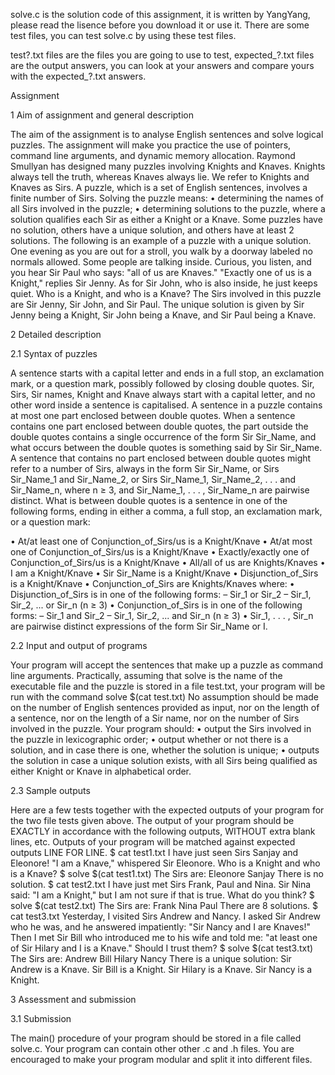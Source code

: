 solve.c is the solution code of this assignment, it is written by YangYang, please read the lisence before you download it or use it. There are some test files, you can test solve.c by using these test files.

test?.txt files are the files you are going to use to test,
expected_?.txt files are the output answers, you can look at your answers and compare yours with the expected_?.txt answers. 


Assignment

1 Aim of assignment and general description

The aim of the assignment is to analyse English sentences and solve logical puzzles. The assignment will make you practice the use of pointers, command line arguments, and dynamic memory allocation.
Raymond Smullyan has designed many puzzles involving Knights and Knaves. Knights always tell the truth, whereas Knaves always lie. We refer to Knights and Knaves as Sirs. A puzzle, which is a set of English sentences, involves a finite number of Sirs. Solving the puzzle means:
• determining the names of all Sirs involved in the puzzle;
• determining solutions to the puzzle, where a solution qualifies each Sir as either a Knight or a
Knave.
Some puzzles have no solution, others have a unique solution, and others have at least 2 solutions. The following is an example of a puzzle with a unique solution.
     One evening as you are out for a stroll, you walk by a doorway labeled no normals
     allowed.  Some people are talking inside.  Curious, you listen, and you hear
     Sir Paul who says:  "all of us are Knaves." "Exactly one of us is a Knight,"
     replies Sir Jenny.  As for Sir John, who is also inside, he just keeps quiet.
     Who is a Knight, and who is a Knave?
The Sirs involved in this puzzle are Sir Jenny, Sir John, and Sir Paul. The unique solution is given by Sir Jenny being a Knight, Sir John being a Knave, and Sir Paul being a Knave.

2 Detailed description 

2.1 Syntax of puzzles

A sentence starts with a capital letter and ends in a full stop, an exclamation mark, or a question mark, possibly followed by closing double quotes. Sir, Sirs, Sir names, Knight and Knave always start with a capital letter, and no other word inside a sentence is capitalised. A sentence in a puzzle contains at most one part enclosed between double quotes. When a sentence contains one part enclosed between double quotes, the part outside the double quotes contains a single occurrence of the form Sir Sir_Name, and what occurs between the double quotes is something said by Sir Sir_Name. A sentence that contains no part enclosed between double quotes might refer to a number of Sirs, always in the form Sir Sir_Name, or Sirs Sir_Name_1 and Sir_Name_2, or Sirs Sir_Name_1, Sir_Name_2, . . . and Sir_Name_n, where n ≥ 3, and Sir_Name_1, . . . , Sir_Name_n are pairwise distinct.
What is between double quotes is a sentence in one of the following forms, ending in either a comma, a full stop, an exclamation mark, or a question mark:

• At/at least one of Conjunction_of_Sirs/us is a Knight/Knave
• At/at most one of Conjunction_of_Sirs/us is a Knight/Knave
• Exactly/exactly one of Conjunction_of_Sirs/us is a Knight/Knave • All/all of us are Knights/Knaves
• I am a Knight/Knave
• Sir Sir_Name is a Knight/Knave
• Disjunction_of_Sirs is a Knight/Knave
• Conjunction_of_Sirs are Knights/Knaves
where:
• Disjunction_of_Sirs is in one of the following forms:
– Sir_1 or Sir_2
– Sir_1, Sir_2, ... or Sir_n (n ≥ 3)
• Conjunction_of_Sirs is in one of the following forms: – Sir_1 and Sir_2
– Sir_1, Sir_2, ... and Sir_n (n ≥ 3)
• Sir_1, . . . , Sir_n are pairwise distinct expressions of the form Sir Sir_Name or I.

2.2 Input and output of programs

Your program will accept the sentences that make up a puzzle as command line arguments. Practically, assuming that solve is the name of the executable file and the puzzle is stored in a file test.txt, your program will be run with the command
                                     solve $(cat test.txt)
No assumption should be made on the number of English sentences provided as input, nor on the length of a sentence, nor on the length of a Sir name, nor on the number of Sirs involved in the puzzle.
Your program should:
• output the Sirs involved in the puzzle in lexicographic order;
• output whether or not there is a solution, and in case there is one, whether the solution is unique;
• outputs the solution in case a unique solution exists, with all Sirs being qualified as either Knight or Knave in alphabetical order.


2.3 Sample outputs

Here are a few tests together with the expected outputs of your program for the two file tests given above. The output of your program should be EXACTLY in accordance with the following outputs, WITHOUT extra blank lines, etc. Outputs of your program will be matched against expected outputs LINE FOR LINE.
$ cat test1.txt
I have just seen Sirs Sanjay and Eleonore!
"I am a Knave," whispered Sir Eleonore.
Who is a Knight and who is a Knave?
$ solve $(cat test1.txt)
The Sirs are: Eleonore Sanjay
There is no solution.
$ cat test2.txt
I have just met Sirs Frank, Paul and Nina.
Sir Nina said: "I am a Knight," but I am not sure
if that is true. What do you think?
$ solve $(cat test2.txt)
The Sirs are: Frank Nina Paul
There are 8 solutions.
$ cat test3.txt
Yesterday, I visited Sirs Andrew and Nancy. I asked Sir Andrew
who he was, and he answered impatiently: "Sir Nancy and I
are Knaves!" Then I met Sir Bill who introduced me to his wife
and told me: "at least one of Sir Hilary
and I is a Knave." Should I trust them?
$ solve $(cat test3.txt)
The Sirs are: Andrew Bill Hilary Nancy
There is a unique solution:
Sir Andrew is a Knave.
Sir Bill is a Knight.
Sir Hilary is a Knave.
Sir Nancy is a Knight.

3 Assessment and submission 

3.1 Submission

The main() procedure of your program should be stored in a file called solve.c. Your program can contain other other .c and .h files. You are encouraged to make your program modular and split it into different files.
